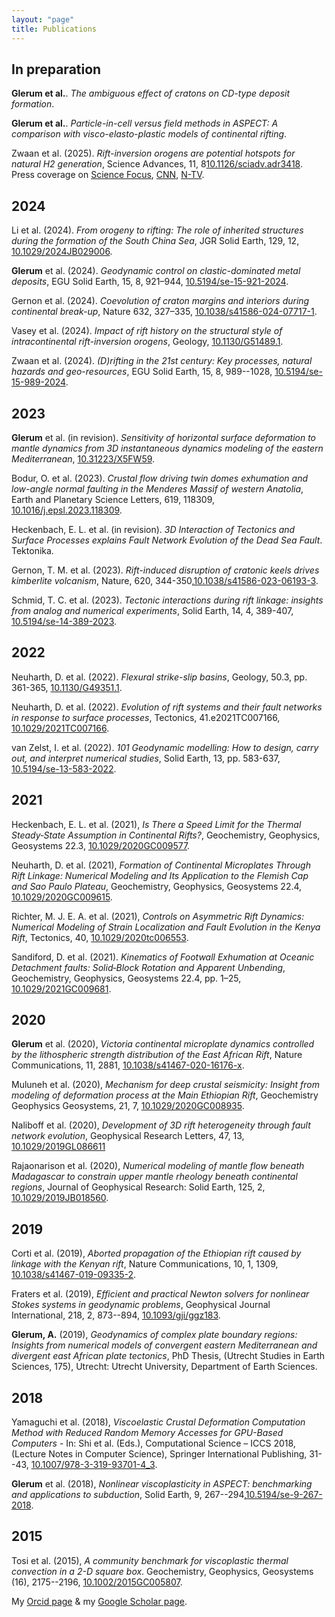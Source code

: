 ```yaml
---
layout: "page"
title: Publications
---
```


In preparation
--------------
**Glerum et al.**. *The ambiguous effect of cratons on CD-type deposit formation*.

**Glerum et al.**. *Particle-in-cell versus field methods in ASPECT: A comparison with visco-elasto-plastic models of continental rifting*.

Zwaan et al. (2025). *Rift-inversion orogens are potential hotspots for natural H2 generation*, Science Advances, 11, 8<a href="https://doi.org/10.1126/sciadv.adr3418" target="target">10.1126/sciadv.adr3418</a>. Press coverage on <a href="https://www.sciencefocus.com/news/hydrogen-gas-mountains" target="target">Science Focus</a>, <a href="https://edition.cnn.com/2025/02/19/climate/hydrogen-reservoirs-under-mountains" target="target">CNN</a>, <a href="https://www.n-tv.de/wissen/Forscher-vermuten-Wasserstoff-Hotspots-in-Gebirgen-article25574227.html" target="target">N-TV</a>.

2024
----
Li et al. (2024). *From orogeny to rifting: The role of inherited structures during the formation of the South China Sea*, JGR Solid Earth, 129, 12, <a href="https://doi.org/10.1029/2024JB029006" target="target">10.1029/2024JB029006</a>.

**Glerum** et al. (2024). *Geodynamic control on clastic-dominated metal deposits*, EGU Solid Earth, 15, 8, 921–944, <a href="https://doi.org/10.5194/se-15-921-2024" target="target">10.5194/se-15-921-2024</a>.

Gernon et al. (2024). *Coevolution of craton margins and interiors during continental break-up*, Nature 632, 327–335, <a href="https://doi.org/10.1038/s41586-024-07717-1" target="target">10.1038/s41586-024-07717-1</a>.

Vasey et al. (2024). *Impact of rift history on the structural style of intracontinental rift-inversion orogens*, Geology, <a href="https://doi.org/10.1130/G51489.1" target="target">10.1130/G51489.1</a>. 

Zwaan et al. (2024). *(D)rifting in the 21st century: Key processes, natural hazards and geo-resources*, EGU Solid Earth, 15, 8, 989--1028, <a href="https://doi.org/10.5194/se-15-989-2024" target="target">10.5194/se-15-989-2024</a>.



2023
----
**Glerum** et al. (in revision). *Sensitivity of horizontal surface deformation to mantle dynamics from 3D instantaneous dynamics modeling of the eastern Mediterranean*, <a href="https://doi.org/10.31223/X5FW59" target="target">10.31223/X5FW59</a>.

Bodur, O. et al. (2023). *Crustal flow driving twin domes exhumation and low-angle normal faulting in the Menderes Massif of western Anatolia*, Earth and Planetary Science Letters, 619, 118309, <a href="https://doi.org/10.1016/j.epsl.2023.118309" target="target">10.1016/j.epsl.2023.118309</a>.

Heckenbach, E. L. et al. (in revision). *3D Interaction of Tectonics and Surface Processes explains Fault Network Evolution of the Dead Sea Fault*. Tektonika.

Gernon, T. M. et al. (2023). *Rift-induced disruption of cratonic keels drives kimberlite volcanism*, Nature, 620, 344-350,<a href="https://doi.org/10.1038/s41586-023-06193-3" target="target">10.1038/s41586-023-06193-3</a>.

Schmid, T. C. et al. (2023). *Tectonic interactions during rift linkage: insights from analog and numerical experiments*, Solid Earth, 14, 4, 389-407, <a href="https://doi.org/10.5194/se-14-389-2023" target="target">10.5194/se-14-389-2023</a>.

2022
----
Neuharth, D. et al. (2022). *Flexural strike-slip basins*, Geology, 50.3, pp. 361-365, <a href="https://doi.org/10.1130/G49351.1" target="target">10.1130/G49351.1</a>.

Neuharth, D. et al. (2022). *Evolution of rift systems and their fault networks in response to surface processes*, Tectonics, 41.e2021TC007166, <a href="https://doi.org/10.1029/2021TC007166" target="target">10.1029/2021TC007166</a>.

van Zelst, I. et al. (2022). *101 Geodynamic modelling: How to design, carry out, and interpret
numerical studies*, Solid Earth, 13, pp. 583-637, <a href="https://doi.org/10.5194/se-13-583-2022" target="target">10.5194/se-13-583-2022</a>.

2021
----
Heckenbach, E. L. et al. (2021), *Is There a Speed Limit for the Thermal Steady‐State Assumption
in Continental Rifts?*, Geochemistry, Geophysics, Geosystems 22.3, <a href="https://doi.org/10.1029/2020GC009577" target="target">10.1029/2020GC009577</a>.

Neuharth, D. et al. (2021), *Formation of Continental Microplates Through Rift Linkage: Numerical
Modeling and Its Application to the Flemish Cap and Sao Paulo Plateau*, Geochemistry,
Geophysics, Geosystems 22.4, <a href="https://doi.org/10.1029/2020GC009615" target="target">10.1029/2020GC009615</a>.

Richter, M. J. E. A. et al. (2021), *Controls on Asymmetric Rift Dynamics: Numerical Modeling
of Strain Localization and Fault Evolution in the Kenya Rift*, Tectonics, 40, <a href="https://doi.org/10.1029/2020tc006553" target="target">10.1029/2020tc006553</a>.

Sandiford, D. et al. (2021). *Kinematics of Footwall Exhumation at Oceanic Detachment faults:
Solid‐Block Rotation and Apparent Unbending*, Geochemistry, Geophysics, Geosystems 22.4,
pp. 1–25, <a href="https://doi.org/10.1029/2021GC009681" target="target">10.1029/2021GC009681</a>.


2020
----
**Glerum** et al. (2020), *Victoria continental microplate dynamics controlled by the lithospheric strength distribution of the East African Rift*, Nature Communications, 11, 2881, <a href="https://doi.org/10.1038/s41467-020-16176-x" target="target">10.1038/s41467-020-16176-x</a>.

Muluneh et al. (2020), *Mechanism for deep crustal seismicity: Insight from modeling of deformation process at the Main Ethiopian Rift*, Geochemistry Geophysics Geosystems, 21, 7, <a href="https://doi.org/10.1029/2020GC008935" target="target">10.1029/2020GC008935</a>.

Naliboff et al. (2020), *Development of 3D rift heterogeneity through fault network evolution*, Geophysical Research Letters, 47, 13, <a href="https://doi.org/10.1029/2019GL086611" target="target">10.1029/2019GL086611</a>

Rajaonarison et al. (2020), *Numerical modeling of mantle flow beneath Madagascar to constrain upper mantle rheology beneath continental regions*, Journal of Geophysical Research: Solid Earth, 125, 2, <a href="https://doi.org/10.1029/2019JB018560" target="target">10.1029/2019JB018560</a>.


2019
----
Corti et al. (2019), *Aborted propagation of the Ethiopian rift caused by linkage with the Kenyan rift*, Nature Communications, 10, 1, 1309, <a href="https://www.nature.com/articles/s41467-019-09335-2" target="target">10.1038/s41467-019-09335-2</a>.

Fraters et al. (2019), *Efficient and practical Newton solvers for nonlinear Stokes systems in geodynamic problems*, Geophysical Journal International, 218, 2, 873--894, <a href="https://academic.oup.com/gji/article/218/2/873/5475649" target="target">10.1093/gji/ggz183</a>.

**Glerum, A.** (2019), *Geodynamics of complex plate boundary regions: Insights from numerical models of convergent eastern Mediterranean and divergent east African plate tectonics*, PhD Thesis, (Utrecht Studies in Earth Sciences, 175), Utrecht: Utrecht University, Department of Earth Sciences.


2018
----
Yamaguchi et al. (2018), *Viscoelastic Crustal Deformation Computation Method with Reduced Random Memory Accesses for GPU-Based Computers* - In: Shi et al. (Eds.), Computational Science – ICCS 2018, (Lecture Notes in Computer Science), Springer International Publishing, 31--43, <a href="https://link.springer.com/chapter/10.1007%2F978-3-319-93701-4_3" target="target">10.1007/978-3-319-93701-4_3</a>.

**Glerum** et al. (2018), *Nonlinear viscoplasticity in ASPECT: benchmarking and applications to subduction*, Solid Earth, 9, 267--294,<a href="https://www.solid-earth.net/9/267/2018/" target="target">10.5194/se-9-267-2018</a>.


2015
----
Tosi et al. (2015), *A community benchmark for viscoplastic thermal convection in a 2-D square box*. Geochemistry, Geophysics, Geosystems (16), 2175--2196, <a href="https://agupubs.onlinelibrary.wiley.com/doi/full/10.1002/2015GC005807" target="target">10.1002/2015GC005807</a>.


My [Orcid page](https://orcid.org/0000-0002-9481-1749) & my [Google Scholar page](https://scholar.google.com/citations?user=VTkh5cMAAAAJ&hl=en&inst=7240083048524121927&oi=sra).


